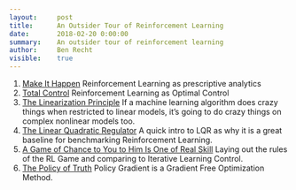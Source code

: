 ```yaml
---
layout:     post
title:      An Outsider Tour of Reinforcement Learning
date:       2018-02-20 0:00:00
summary:    An outsider tour of reinforcement learning
author:     Ben Recht
visible:    true
---
```


1. [Make It Happen](http://www.argmin.net/2018/01/29/taxonomy/) Reinforcement Learning as prescriptive analytics
2. [Total Control](http://www.argmin.net/2018/02/01/control-tour/) Reinforcement Learning as Optimal Control
3. [The Linearization Principle](http://www.argmin.net/2018/02/05/linearization/) If a machine learning algorithm does crazy things when restricted to linear models, it’s going to do crazy things on complex nonlinear models too.
4. [The Linear Quadratic Regulator](http://www.argmin.net/2018/02/08/lqr/) A quick intro to LQR as why it is a great baseline for benchmarking Reinforcement Learning.
5. [A Game of Chance to You to Him Is One of Real Skill](http://www.argmin.net/2018/02/14/rl-game/) Laying out the rules of the RL Game and comparing to Iterative Learning Control.
6. [The Policy of Truth](http://www.argmin.net/2018/02/14/reinforce/) Policy Gradient is a Gradient Free Optimization Method.
